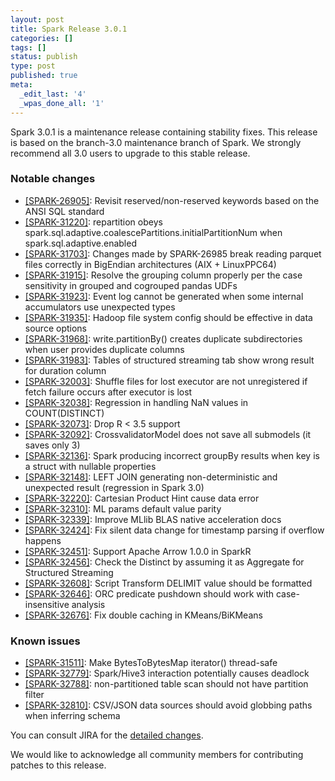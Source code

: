 ```yaml
---
layout: post
title: Spark Release 3.0.1
categories: []
tags: []
status: publish
type: post
published: true
meta:
  _edit_last: '4'
  _wpas_done_all: '1'
---
```


Spark 3.0.1 is a maintenance release containing stability fixes. This release is based on the branch-3.0 maintenance branch of Spark. We strongly recommend all 3.0 users to upgrade to this stable release.

### Notable changes
  - [[SPARK-26905]](https://issues.apache.org/jira/browse/SPARK-26905): Revisit reserved/non-reserved keywords based on the ANSI SQL standard
  - [[SPARK-31220]](https://issues.apache.org/jira/browse/SPARK-31220): repartition obeys spark.sql.adaptive.coalescePartitions.initialPartitionNum when spark.sql.adaptive.enabled
  - [[SPARK-31703]](https://issues.apache.org/jira/browse/SPARK-31703): Changes made by SPARK-26985 break reading parquet files correctly in BigEndian architectures (AIX + LinuxPPC64)
  - [[SPARK-31915]](https://issues.apache.org/jira/browse/SPARK-31915): Resolve the grouping column properly per the case sensitivity in grouped and cogrouped pandas UDFs
  - [[SPARK-31923]](https://issues.apache.org/jira/browse/SPARK-31923): Event log cannot be generated when some internal accumulators use unexpected types
  - [[SPARK-31935]](https://issues.apache.org/jira/browse/SPARK-31935): Hadoop file system config should be effective in data source options 
  - [[SPARK-31968]](https://issues.apache.org/jira/browse/SPARK-31968): write.partitionBy() creates duplicate subdirectories when user provides duplicate columns
  - [[SPARK-31983]](https://issues.apache.org/jira/browse/SPARK-31983): Tables of structured streaming tab show wrong result for duration column
  - [[SPARK-32003]](https://issues.apache.org/jira/browse/SPARK-32003): Shuffle files for lost executor are not unregistered if fetch failure occurs after executor is lost
  - [[SPARK-32038]](https://issues.apache.org/jira/browse/SPARK-32038): Regression in handling NaN values in COUNT(DISTINCT)
  - [[SPARK-32073]](https://issues.apache.org/jira/browse/SPARK-32073): Drop R < 3.5 support
  - [[SPARK-32092]](https://issues.apache.org/jira/browse/SPARK-32092): CrossvalidatorModel does not save all submodels (it saves only 3)
  - [[SPARK-32136]](https://issues.apache.org/jira/browse/SPARK-32136): Spark producing incorrect groupBy results when key is a struct with nullable properties
  - [[SPARK-32148]](https://issues.apache.org/jira/browse/SPARK-32148): LEFT JOIN generating non-deterministic and unexpected result (regression in Spark 3.0)
  - [[SPARK-32220]](https://issues.apache.org/jira/browse/SPARK-32220): Cartesian Product Hint cause data error
  - [[SPARK-32310]](https://issues.apache.org/jira/browse/SPARK-32310): ML params default value parity
  - [[SPARK-32339]](https://issues.apache.org/jira/browse/SPARK-32339): Improve MLlib BLAS native acceleration docs
  - [[SPARK-32424]](https://issues.apache.org/jira/browse/SPARK-32424): Fix silent data change for timestamp parsing if overflow happens
  - [[SPARK-32451]](https://issues.apache.org/jira/browse/SPARK-32451): Support Apache Arrow 1.0.0 in SparkR
  - [[SPARK-32456]](https://issues.apache.org/jira/browse/SPARK-32456): Check the Distinct by assuming it as Aggregate for Structured Streaming
  - [[SPARK-32608]](https://issues.apache.org/jira/browse/SPARK-32608): Script Transform DELIMIT value should be formatted
  - [[SPARK-32646]](https://issues.apache.org/jira/browse/SPARK-32646): ORC predicate pushdown should work with case-insensitive analysis
  - [[SPARK-32676]](https://issues.apache.org/jira/browse/SPARK-32676): Fix double caching in KMeans/BiKMeans


### Known issues
  - [[SPARK-31511]](https://issues.apache.org/jira/browse/SPARK-31511): Make BytesToBytesMap iterator() thread-safe
  - [[SPARK-32779]](https://issues.apache.org/jira/browse/SPARK-32779): Spark/Hive3 interaction potentially causes deadlock
  - [[SPARK-32788]](https://issues.apache.org/jira/browse/SPARK-32788): non-partitioned table scan should not have partition filter
  - [[SPARK-32810]](https://issues.apache.org/jira/browse/SPARK-32810): CSV/JSON data sources should avoid globbing paths when inferring schema

You can consult JIRA for the [detailed changes](https://s.apache.org/spark-3.0.1).

We would like to acknowledge all community members for contributing patches to this release.
